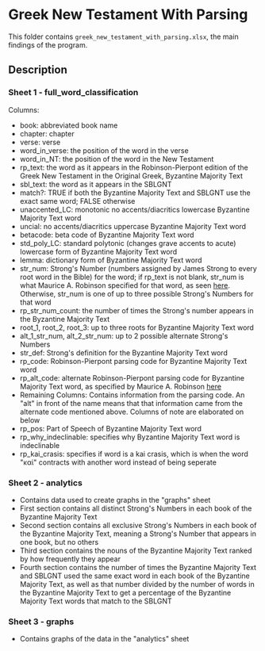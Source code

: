 # Greek New Testament With Parsing

This folder contains `greek_new_testament_with_parsing.xlsx`, the main findings of the program.

## Description

### Sheet 1 - full_word_classification

Columns:
  - book: abbreviated book name
  - chapter: chapter
  - verse: verse
  - word_in_verse: the position of the word in the verse
  - word_in_NT: the position of the word in the New Testament
  - rp_text: the word as it appears in the Robinson-Pierpont edition of the Greek New Testament in the Original Greek, Byzantine Majority Text
  - sbl_text: the word as it appears in the SBLGNT
  - match?: TRUE if both the Byzantine Majority Text and SBLGNT use the exact same word; FALSE otherwise
  - unaccented_LC: monotonic no accents/diacritics lowercase Byzantine Majority Text word
  - uncial: no accents/diacritics uppercase Byzantine Majority Text word
  - betacode: beta code of Byzantine Majority Text word
  - std_poly_LC: standard polytonic (changes grave accents to acute) lowercase form of Byzantine Majority Text word
  - lemma: dictionary form of Byzantine Majority Text word
  - str_num: Strong's Number (numbers assigned by James Strong to every root word in the Bible) for the word; if rp_text is not blank, str_num is what Maurice A. Robinson specified for that word, as seen [here](https://github.com/byztxt/byzantine-majority-text/tree/master/source). Otherwise, str_num is one of up to three possible Strong's Numbers for that word
  - rp_str_num_count: the number of times the Strong's number appears in the Byzantine Majority Text
  - root_1, root_2, root_3: up to three roots for Byzantine Majority Text word
  - alt_1_str_num, alt_2_str_num: up to 2 possible alternate Strong's Numbers
  - str_def: Strong's definition for the Byzantine Majority Text word
  - rp_code: Robinson-Pierpont parsing code for Byzantine Majority Text word
  - rp_alt_code: alternate Robinson-Pierpont parsing code for Byzantine Majority Text word, as specified by Maurice A. Robinson [here](https://github.com/byztxt/byzantine-majority-text/tree/master/source)
  - Remaining Columns: Contains information from the parsing code. An "alt" in front of the name means that that information came from the alternate code mentioned above. Columns of note are elaborated on below
  - rp_pos: Part of Speech of Byzantine Majority Text word
  - rp_why_indeclinable: specifies why Byzantine Majority Text word is indeclinable
  - rp_kai_crasis: specifies if word is a kai crasis, which is when the word "καί" contracts with another word instead of being seperate


### Sheet 2 - analytics

- Contains data used to create graphs in the "graphs" sheet
- First section contains all distinct Strong's Numbers in each book of the Byzantine Majority Text
- Second section contains all exclusive Strong's Numbers in each book of the Byzantine Majority Text, meaning a Strong's Number that appears in one book, but no others
- Third section contains the nouns of the Byzantine Majority Text ranked by how frequently they appear
- Fourth section contains the number of times the Byzantine Majority Text and SBLGNT used the same exact word in each book of the Byzantine Majority Text, as well as that number divided by the number of words in the Byzantine Majority Text to get a percentage of the Byzantine Majority Text words that match to the SBLGNT

### Sheet 3 - graphs

- Contains graphs of the data in the "analytics" sheet

